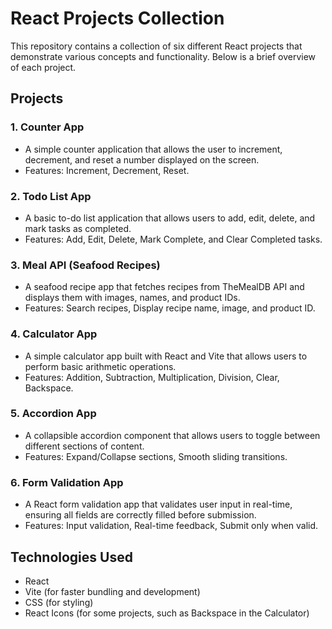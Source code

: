 # React Projects Collection

This repository contains a collection of six different React projects that demonstrate various concepts and functionality. Below is a brief overview of each project.

## Projects

### 1. **Counter App**
   - A simple counter application that allows the user to increment, decrement, and reset a number displayed on the screen.
   - Features: Increment, Decrement, Reset.

### 2. **Todo List App**
   - A basic to-do list application that allows users to add, edit, delete, and mark tasks as completed.
   - Features: Add, Edit, Delete, Mark Complete, and Clear Completed tasks.

### 3. **Meal API (Seafood Recipes)**
   - A seafood recipe app that fetches recipes from TheMealDB API and displays them with images, names, and product IDs.
   - Features: Search recipes, Display recipe name, image, and product ID.

### 4. **Calculator App**
   - A simple calculator app built with React and Vite that allows users to perform basic arithmetic operations.
   - Features: Addition, Subtraction, Multiplication, Division, Clear, Backspace.

### 5. **Accordion App**
   - A collapsible accordion component that allows users to toggle between different sections of content.
   - Features: Expand/Collapse sections, Smooth sliding transitions.

### 6. **Form Validation App**
   - A React form validation app that validates user input in real-time, ensuring all fields are correctly filled before submission.
   - Features: Input validation, Real-time feedback, Submit only when valid.

## Technologies Used

- React
- Vite (for faster bundling and development)
- CSS (for styling)
- React Icons (for some projects, such as Backspace in the Calculator)
